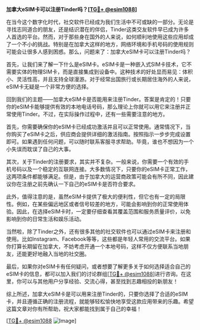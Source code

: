 **加拿大eSIM卡可以注册Tinder吗？[[TG💪+ @esim1088](https://t.me/s/esim1088)]**

在当今这个数字化时代，社交软件已经成为我们生活中不可或缺的一部分。无论是寻找志同道合的朋友，还是结识潜在的伴侣，Tinder这类交友软件早已成为许多人首选的平台。然而，对于那些身在国外的人来说，如何顺利地使用这些应用却成了一个不小的挑战。特别是在加拿大这样的地方，网络环境和手机号码的使用规则可能会让很多人感到困惑。那么，问题来了：加拿大eSIM卡可以注册Tinder吗？

首先，让我们来了解一下什么是eSIM卡。eSIM卡是一种嵌入式SIM卡技术，它不需要实体的物理SIM卡，而是直接集成到设备中。这种技术的好处显而易见：体积小、灵活性高，并且支持全球漫游。对于经常出国旅行或长期居住海外的人来说，eSIM卡无疑是一个非常方便的选择。

回到我们的主题——加拿大eSIM卡是否能用来注册Tinder。答案是肯定的！只要你的eSIM卡能够提供有效的本地电话号码，那么理论上你就可以用它来注册并正常使用Tinder。不过，在实际操作过程中，还有一些需要注意的地方。

首先，你需要确保你的eSIM卡已经成功激活并且可以正常使用。通常情况下，当你购买了eSIM卡之后，供应商会提供详细的激活指南。按照指示一步步完成设置即可。如果遇到任何问题，可以随时联系客服寻求帮助。毕竟，谁也不想因为一个小失误而耽误了自己的大事。

其次，关于Tinder的注册要求，其实并不复杂。一般来说，你需要一个有效的手机号码以及一个稳定的互联网连接。大多数情况下，只要你的eSIM卡正常工作，这两项条件都能够满足。但是，由于加拿大的运营商政策可能会有所不同，因此建议你在注册之前先确认一下自己的eSIM卡是否符合要求。

此外，值得注意的是，虽然eSIM卡提供了极大的便利性，但它也有一定的局限性。例如，在某些偏远地区或者信号较差的地方，可能会影响到你的正常使用体验。因此，在选择eSIM卡时，一定要仔细查看其覆盖范围和服务质量评价，以免影响到你的日常生活和娱乐活动。

当然啦，除了Tinder之外，还有很多其他的社交软件也可以通过eSIM卡来注册和使用。比如Instagram、Facebook等等，这些都是年轻人常用的交流平台。如果你打算长期留在加拿大，不妨考虑开通一个本地号码，这样不仅方便联系当地朋友，还能更好地融入当地的社交圈。

最后，如果你对eSIM卡有任何疑问，或者想要了解更多关于如何选择适合自己的eSIM卡的信息，都可以加入我们的讨论群组[[TG💪+ @esim1088](https://t.me/s/esim1088)]进行咨询。在这里，你可以与其他用户分享经验、交流心得，甚至找到志趣相投的新朋友！

综上所述，加拿大eSIM卡是可以用来注册Tinder的，只要你选择了合适的eSIM卡，并且遵循正确的注册流程，就能够轻松愉快地享受这款应用带来的乐趣。希望这篇文章对你有所帮助，祝大家都能找到属于自己的幸福！ 

[[TG💪+ @esim1088](https://t.me/s/esim1088) ![Image](https://i.postimg.cc/4NQfJmqS/Snipaste-2025-05-13-00-14-12.png)]
